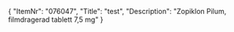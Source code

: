 {
  "ItemNr": "076047",
  "Title": "test",
  "Description": "Zopiklon Pilum, filmdragerad tablett 7,5 mg"
}